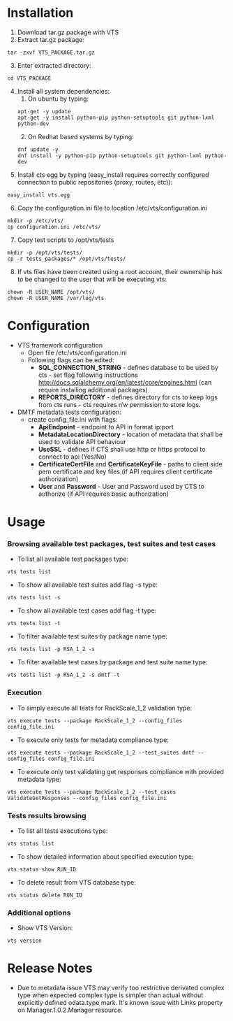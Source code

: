 # Installation
1. Download tar.gz package with VTS
2. Extract tar.gz package:
```
tar -zxvf VTS_PACKAGE.tar.gz
```
3. Enter extracted directory:
```
cd VTS_PACKAGE
```
4. Install all system dependencies:
     1. On ubuntu by typing:
     ```
     apt-get -y update
     apt-get -y install python-pip python-setuptools git python-lxml python-dev
     ```
     2. On Redhat based systems by typing:
     ```
     dnf update -y
     dnf install -y python-pip python-setuptools git python-lxml python-dev
     ```
5. Install cts egg by typing (easy_install requires correctly configured connection to public repositories (proxy, routes, etc)):
```
easy_install vts.egg
```
6. Copy the configuration.ini file to location /etc/vts/configuration.ini
```
mkdir -p /etc/vts/
cp configuration.ini /etc/vts/
```
7. Copy test scripts to /opt/vts/tests
```
mkdir -p /opt/vts/tests/
cp -r tests_packages/* /opt/vts/tests/
```
8. If vts files have been created using a root account, their ownership has to be changed to the user that will be executing vts:
```
chown -R USER_NAME /opt/vts/
chown -R USER_NAME /var/log/vts
```
# Configuration
* VTS framework configuration
    * Open file /etc/vts/configuration.ini
    * Following flags can be edited:
        * __SQL_CONNECTION_STRING__ - defines database to be used by cts - set flag following instructions http://docs.sqlalchemy.org/en/latest/core/engines.html (can require installing additional packages)
        * __REPORTS_DIRECTORY__ - defines directory for cts to keep logs from cts runs - cts requires r/w permission to store logs.
* DMTF metadata tests configuration:
    *  create config_file.ini with flags:
        *  __ApiEndpoint__ - endpoint to API in format ip:port
        *  __MetadataLocationDirectory__ - location of metadata that shall be used to validate API behaviour
        *  __UseSSL__ - defines if CTS shall use http or https protocol to connect to api (Yes/No)
        *  __CertificateCertFile__ and __CertificateKeyFile__ - paths to client side pem certificate and key files (if API requires client certificate authorization)
        *  __User__ and __Password__ - User and Password used by CTS to authorize (if API requires basic authorization)
# Usage
### Browsing available test packages, test suites and test cases
* To list all available test packages type:
```
vts tests list
```
* To show all available test suites add flag -s type:
```
vts tests list -s
```
* To show all available test cases add flag -t type:
```
vts tests list -t
```
* To filter available test suites by package name type:
```
vts tests list -p RSA_1_2 -s
```
* To filter available test cases by package and test suite name type:
```
vts tests list -p RSA_1_2 -s dmtf -t
```
### Execution
* To simply execute all tests for RackScale_1_2 validation type:
```
vts execute tests --package RackScale_1_2 --config_files config_file.ini
```
* To execute only tests for metadata compliance type:
```
vts execute tests --package RackScale_1_2 --test_suites dmtf --config_files config_file.ini
```
* To execute only test validating get responses compliance with provided metadata type:
```
vts execute tests --package RackScale_1_2 --test_cases ValidateGetResponses --config_files config_file.ini
```
### Tests results browsing
* To list all tests executions type:
```
vts status list
```
* To show detailed information about specified execution type:
```
vts status show RUN_ID
```
* To delete result from VTS database type:
```
vts status delete RUN_ID
```
### Additional options
* Show VTS Version:
```
vts version
```

# Release Notes
* Due to metadata issue VTS may verify too restrictive derivated complex type when expected complex type is simpler than actual without explicitly defined odata.type mark. It's known issue with Links property on Manager.1.0.2.Manager resource. 